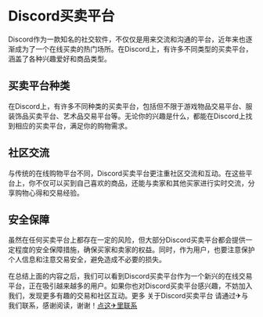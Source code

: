 # Discord买卖平台

Discord作为一款知名的社交软件，不仅仅是用来交流和沟通的平台，近年来也逐渐成为了一个在线买卖的热门场所。在Discord上，有许多不同类型的买卖平台，涵盖了各种兴趣爱好和商品类型。

## 买卖平台种类

在Discord上，有许多不同种类的买卖平台，包括但不限于游戏物品交易平台、服装饰品买卖平台、艺术品交易平台等。无论你的兴趣是什么，都能在Discord上找到相应的买卖平台，满足你的购物需求。

## 社区交流

与传统的在线购物平台不同，Discord买卖平台更注重社区交流和互动。在这些平台上，你不仅可以买到自己喜欢的商品，还能与卖家和其他买家进行实时交流，分享购物心得和交易经验。

## 安全保障

虽然在任何买卖平台上都存在一定的风险，但大部分Discord买卖平台都会提供一定程度的安全保障措施，确保买家和卖家的权益。同时，作为用户，也要注意保护个人信息和注意交易安全，避免造成不必要的损失。

在总结上面的内容之后，我们可以看到Discord买卖平台作为一个新兴的在线交易平台，正在吸引越来越多的用户。如果你也对Discord买卖平台感兴趣，不妨加入我们，发现更多有趣的交易和社区互动。更多 关于Discord买卖平台 请通过✈与我们联系，感谢阅读，谢谢！[点这✈里联系](https://c.k02.cc)